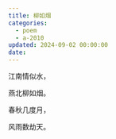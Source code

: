 ```yaml
---
title: 柳如烟
categories:
  - poem
  - a-2010
updated: 2024-09-02 00:00:00
date:
---
```


江南情似水，

燕北柳如烟。

春秋几度月，

风雨数劫天。
